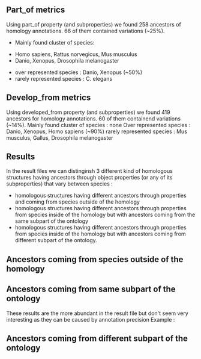 ## Part_of metrics
Using part_of property (and subproperties) we found 258 ancestors of homology annotations. 66 of them contained variations (~25%).
* Mainly found cluster of species:
- Homo sapiens, Rattus norvegicus, Mus musculus
- Danio, Xenopus, Drosophila melanogaster
* over represented species : Danio, Xenopus (~50%)
* rarely represented species : C. elegans

## Develop_from metrics
Using developed_from property (and subproperties) we found 419 ancestors for homology annotations. 60 of them containend variations (~14%).
Mainly found cluster of species : none
Over represented species : Danio, Xenopus, Homo sapiens (~90%)
rarely represented species : Mus musculus, Gallus, Drosophila melanogaster

## Results
In the result files we can distinginsh 3 different kind of homologous structures having ancestors through object properties (or any of its subproperties) that vary between species :
* homologous structures having different ancestors through properties and coming from species outside of the homology
* homologous structures having different ancestors through properties from species inside of the homology but with ancestors coming from the same subpart of the ontology
* homologous structures having different ancestors through properties from species inside of the homology but with ancestors coming from different subpart of the ontology.

## Ancestors coming from species outside of the homology


## Ancestors coming from same subpart of the ontology
These results are the more abundant in the result file but don't seem very interesting as they can be caused by annotation precision
Example : 

## Ancestors coming from different subpart of the ontology

 
